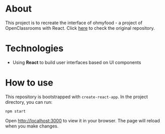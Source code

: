 # About

This project is to recreate the interface of ohmyfood - a project of OpenClassrooms with React. Click [here](https://github.com/jadefred/PuiYuFredenucci_3_13032022) to check the original repository.

# Technologies

- Using **React** to build user interfaces based on UI components

# How to use

This repository is bootstrapped with `create-react-app`. In the project directory, you can run:

```
npm start
```

Open [http://localhost:3000](http://localhost:3000) to view it in your browser. The page will reload when you make changes.
